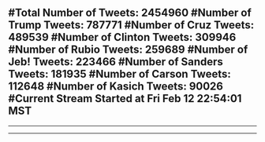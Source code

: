 #Total Number of Tweets: 2454960 
#Number of Trump Tweets: 787771
#Number of Cruz Tweets: 489539
#Number of Clinton Tweets: 309946
#Number of Rubio Tweets: 259689
#Number of Jeb! Tweets: 223466
#Number of Sanders Tweets: 181935
#Number of Carson Tweets: 112648
#Number of Kasich Tweets: 90026
#Current Stream Started at Fri Feb 12 22:54:01 MST
---
---
---
